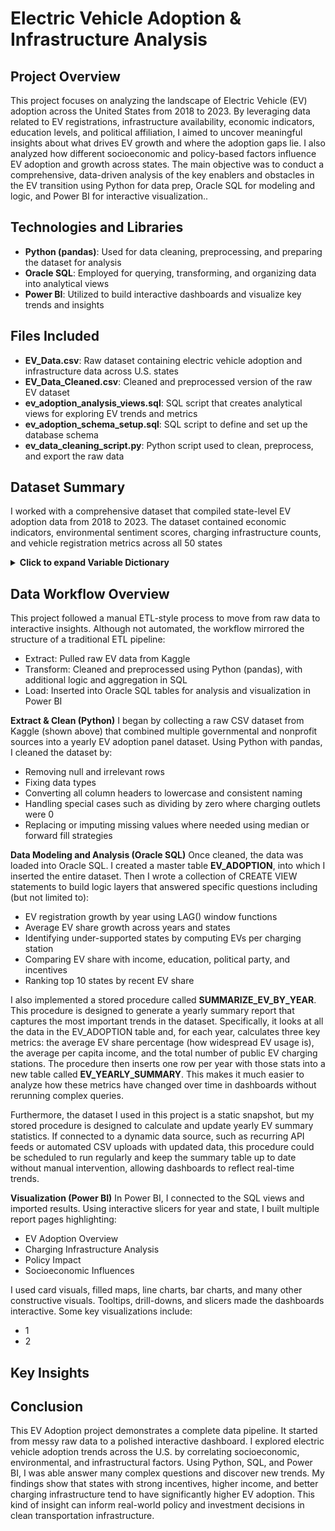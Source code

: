 # Electric Vehicle Adoption & Infrastructure Analysis
## Project Overview
This project focuses on analyzing the landscape of Electric Vehicle (EV) adoption across the United States from 2018 to 2023. By leveraging data related to EV registrations, infrastructure availability, economic indicators, education levels, and political affiliation, I aimed to uncover meaningful insights about what drives EV growth and where the adoption gaps lie. I also analyzed how different socioeconomic and policy-based factors influence EV adoption and growth across states. The main objective was to conduct a comprehensive, data-driven analysis of the key enablers and obstacles in the EV transition using Python for data prep, Oracle SQL for modeling and logic, and Power BI for interactive visualization..

## Technologies and Libraries
* **Python (pandas)**: Used for data cleaning, preprocessing, and preparing the dataset for analysis
* **Oracle SQL**: Employed for querying, transforming, and organizing data into analytical views
* **Power BI**: Utilized to build interactive dashboards and visualize key trends and insights

## Files Included
* **EV_Data.csv**: Raw dataset containing electric vehicle adoption and infrastructure data across U.S. states
* **EV_Data_Cleaned.csv**: Cleaned and preprocessed version of the raw EV dataset
* **ev_adoption_analysis_views.sql**: SQL script that creates analytical views for exploring EV trends and metrics
* **ev_adoption_schema_setup.sql**: SQL script to define and set up the database schema
* **ev_data_cleaning_script.py**: Python script used to clean, preprocess, and export the raw data

## Dataset Summary
I worked with a comprehensive dataset that compiled state-level EV adoption data from 2018 to 2023. The dataset contained economic indicators, environmental sentiment scores, charging infrastructure counts, and vehicle registration metrics across all 50 states
<details>
<summary><strong>Click to expand Variable Dictionary</strong></summary>

<br>

| Variable                             | Description                                                                 |
|--------------------------------------|-----------------------------------------------------------------------------|
| `state`                              | US state                                                                   |
| `year`                               | Year of observation                                                        |
| `ev_registrations`                  | Number of Electric Vehicles registered                                     |
| `total_vehicles`                    | Total number of all vehicle registrations in the state                     |
| `ev_share_percent`                  | Percentage of total vehicles that are electric vehicles                    |
| `stations`                          | Number of public EV charging stations                                      |
| `total_charging_outlets`           | Total number of individual charging plugs available at public stations     |
| `level_1`                           | Number of Level 1 charging outlets                                         |
| `level_2`                           | Number of Level 2 charging outlets                                         |
| `dc_fast`                           | Number of DC Fast charging outlets                                         |
| `fuel_economy`                      | Average fuel economy of all vehicles in the state (e.g., MPG)              |
| `incentives`                        | Presence and/or details of state-level EV incentives                       |
| `number_of_metro_organizing_committees` | Number of metropolitan planning organizations in the state           |
| `population_20_64`                  | Working-age population (ages 20–64)                                        |
| `education_bachelor`               | Number of people with a Bachelor's degree or higher                        |
| `labour_force_participation_rate`  | Percentage of the working-age population in the labor force                |
| `unemployment_rate`                | Percentage of the labor force that is unemployed                           |
| `bachelor_attainment`             | Percentage of the total population with a Bachelor's degree or higher      |
| `per_cap_income`                   | Average income per person in the state                                     |
| `affectweather`                    | Concern about climate change impacts                                       |
| `devharm`                          | Concern about potential harm from development                              |
| `discuss`                          | Frequency of discussing environmental issues                               |
| `exp`                              | Environmental experience or exposure                                       |
| `localofficials`                   | Trust in local environmental officials                                     |
| `personal`                         | Sense of personal responsibility toward environment                        |
| `reducetax`                        | Support for reducing taxes for environmental policies                      |
| `regulate`                         | Support for environmental regulation                                       |
| `worried`                          | Worry about environmental problems                                         |
| `price_cents_per_kwh`              | Average electricity price per kilowatt-hour (cents)                        |
| `gasoline_price_per_gallon`        | Average gasoline price per gallon                                          |
| `total`                            | Total number of registered vehicles                                        |
| `trucks`                           | Number of registered trucks                                                |
| `trucks_share`                     | Percentage of total vehicles that are trucks                               |
| `party`                            | Predominant political party of the state                                   |
</details>

## Data Workflow Overview
This project followed a manual ETL-style process to move from raw data to interactive insights. Although not automated, the workflow mirrored the structure of a traditional ETL pipeline:
* Extract: Pulled raw EV data from Kaggle
* Transform: Cleaned and preprocessed using Python (pandas), with additional logic and aggregation in SQL
* Load: Inserted into Oracle SQL tables for analysis and visualization in Power BI

**Extract & Clean (Python)**
I began by collecting a raw CSV dataset from Kaggle (shown above) that combined multiple governmental and nonprofit sources into a yearly EV adoption panel dataset. Using Python with pandas, I cleaned the dataset by:
* Removing null and irrelevant rows
* Fixing data types
* Converting all column headers to lowercase and consistent naming
* Handling special cases such as dividing by zero where charging outlets were 0
* Replacing or imputing missing values where needed using median or forward fill strategies

**Data Modeling and Analysis (Oracle SQL)**
Once cleaned, the data was loaded into Oracle SQL. I created a master table **EV_ADOPTION**, into which I inserted the entire dataset. Then I wrote a collection of CREATE VIEW statements to build logic layers that answered specific questions including (but not limited to):
* EV registration growth by year using LAG() window functions
* Average EV share growth across years and states
* Identifying under-supported states by computing EVs per charging station
* Comparing EV share with income, education, political party, and incentives
* Ranking top 10 states by recent EV share

I also implemented a stored procedure called **SUMMARIZE_EV_BY_YEAR**. This procedure is designed to generate a yearly summary report that captures the most important trends in the dataset. Specifically, it looks at all the data in the EV_ADOPTION table and, for each year, calculates three key metrics: the average EV share percentage (how widespread EV usage is), the average per capita income, and the total number of public EV charging stations. The procedure then inserts one row per year with those stats into a new table called **EV_YEARLY_SUMMARY**. This makes it much easier to  analyze how these metrics have changed over time in dashboards without rerunning complex queries.

Furthermore, the dataset I used in this project is a static snapshot, but my stored procedure is designed to calculate and update yearly EV summary statistics. If connected to a dynamic data source, such as recurring API feeds or automated CSV uploads with updated data, this procedure could be scheduled to run regularly and keep the summary table up to date without manual intervention, allowing dashboards to reflect real-time trends.

**Visualization (Power BI)**
In Power BI, I connected to the SQL views and imported results. Using interactive slicers for year and state, I built multiple report pages highlighting:
* EV Adoption Overview
* Charging Infrastructure Analysis
* Policy Impact
* Socioeconomic Influences

I used card visuals, filled maps, line charts, bar charts, and many other constructive visuals. Tooltips, drill-downs, and slicers made the dashboards interactive. Some key visualizations include:
* 1
* 2

## Key Insights

## Conclusion
This EV Adoption project demonstrates a complete data pipeline. It started from messy raw data to a polished interactive dashboard. I explored electric vehicle adoption trends across the U.S. by correlating socioeconomic, environmental, and infrastructural factors. Using Python, SQL, and Power BI, I was able answer many complex questions and discover new trends. My findings show that states with strong incentives, higher income, and better charging infrastructure tend to have significantly higher EV adoption. This kind of insight can inform real-world policy and investment decisions in clean transportation infrastructure.

